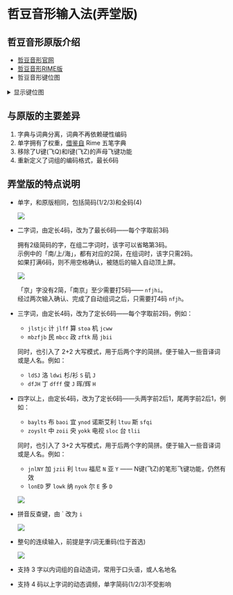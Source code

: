 # 哲豆音形输入法(弄堂版)

## 哲豆音形原版介绍

- [哲豆音形官网][1]
- [哲豆音形RIME版][2]
- 哲豆音形键位图
<details>
  <summary>显示键位图</summary>
  ![](http://ys-f.ysepan.com/58342039/115098388/lMOeLjk4H546F27KHMJ31b/哲豆音形大圆满版键盘图.jpg)
</details>

## 与原版的主要差异

1. 字典与词典分离，词典不再依赖硬性编码
2. 单字拥有了权重，[借鉴自][3] Rime 五笔字典
3. 移除了U键(飞Q)和I键(飞Z)的声母飞键功能
4. 重新定义了词组的编码格式，最长6码

## 弄堂版的特点说明

* 单字，和原版相同，包括简码(1/2/3)和全码(4)

  ![](https://du1ab.one/images/2022/1jian.gif)

* 二字词，由定长4码，改为了最长6码——每个字取前3码

  拥有2级简码的字，在组二字词时，该字可以省略第3码。  
  示例中的「南/上/海」，都有对应的2简，在组词时，该字只需2码。  
  如果打满6码，则不用空格确认，被随后的输入自动顶上屏。  

  ![](https://du1ab.one/images/2022/2zici.gif)

  「京」字没有2简，「南京」至少需要打5码—— `nfjhi`。  
  经过两次输入确认、完成了自动组词之后，只需要打4码 `nfjh`。

* 三字词，由定长4码，改为了定长6码——每个字取前2码，例如：
  * `jlstjc` 计 `jlff` 算 `stoa` 机 `jcww`
  * `mbzfjb` 民 `mbcc` 政 `zftk` 局 `jbii`

  同时，也引入了 2+2 大写模式，用于后两个字的简拼。便于输入一些音译词或是人名。例如：
  * `ldSJ` 洛 `ldwi` 杉/衫 `S` 矶 `J`
  * `dfJH` 丁 `dfff` 俊 `J` 晖/辉 `H`

* 四字以上，由定长4码，改为了定长6码——头两字前2后1，尾两字前2后1，例如：
  * `baylts` 布 `baoi` 宜 `ynod` 诺斯艾利 `ltuu` 斯 `sfqi`
  * `zoyslt` 中 `zoii` 央 `yokk` 电视 `sloc` 台 `tlii`

  同时，也引入了 3+2 大写模式，用于后两个字的简拼。便于输入一些音译词或是人名。例如：
  * `jnlNY` 加 `jzii` 利 `ltuu` 福尼 `N` 亚 `Y` —— N键(飞Z)的笔形飞键功能，仍然有效
  * `lonED` 罗 `lowk` 纳 `nyok` 尔 `E` 多 `D`

  ![](https://du1ab.one/images/2022/34zici.gif)

* 拼音反查键，由 \` 改为 `i`

  ![](https://du1ab.one/images/2022/fancha.gif)

* 整句的连续输入，前提是字/词无重码(位于首选)

  ![](https://du1ab.one/images/2022/sentence.gif)

* 支持 3 字以内词组的自动造词，常用于口头语，或人名地名
* 支持 4 码以上字词的动态调频，单字简码(1/2/3)不受影响

[1]: http://zzdzzd.ysepan.com/
[2]: https://github.com/whjiang/zzdyx_rime
[3]: https://gist.github.com/s5unty/08c3a6d7429c65a37b4b4aaaf3f9bed5

